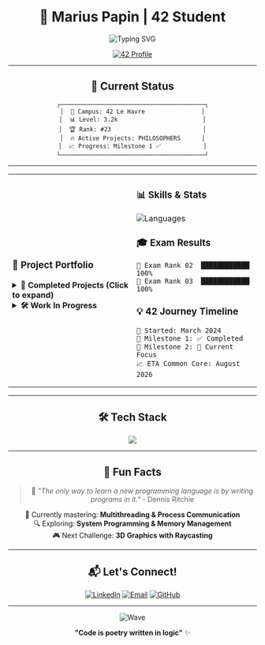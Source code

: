 <div align="center">
  
# 🌊 Marius Papin | 42 Student

<img src="https://readme-typing-svg.herokuapp.com?font=Fira+Code&pause=1000&color=36BCF7&width=435&lines=Welcome+to+my+coding+journey!;42+Le+Havre+student;Always+learning%2C+always+coding" alt="Typing SVG" />

[![42 Profile](https://badge.mediaplus.ma/levi/mpapin?1337Badge=off&UM6P=off)](https://profile.intra.42.fr/users/mpapin)

</div>

---

<div align="center">
  
## 🎯 **Current Status**

```ascii
┌─────────────────────────────────────────┐
│  🏫 Campus: 42 Le Havre                │
│  📊 Level: 3.2k                        │
│  🏆 Rank: #23                          │
│  🔥 Active Projects: PHILOSOPHERS      │
│  📈 Progress: Milestone 1 ✅            │
└─────────────────────────────────────────┘
```

</div>

---

<table align="center">
<tr>
<td width="50%">

### 🚀 **Project Portfolio**

<details>
<summary><b>🌟 Completed Projects (Click to expand)</b></summary>

| Project | Score | Badge |
|---------|-------|-------|
| **LIBFT** | `100/100` | ![libft](https://raw.githubusercontent.com/ayogun/42-project-badges/main/badges/libftm.png) |
| **FT_PRINTF** | `100/100` | ![printf](https://raw.githubusercontent.com/ayogun/42-project-badges/main/badges/ft_printfm.png) |
| **GET_NEXT_LINE** | `100/100` ⭐⭐ | ![gnl](https://raw.githubusercontent.com/ayogun/42-project-badges/main/badges/get_next_linem.png) |
| **BORN2BEROOT** | `110/100` ⭐ | ![b2br](https://raw.githubusercontent.com/ayogun/42-project-badges/main/badges/born2berootm.png) |
| **PUSH_SWAP** | `95/100` | ![pushswap](https://raw.githubusercontent.com/ayogun/42-project-badges/main/badges/push_swapm.png) |
| **SO_LONG** | `100/100` | ![solong](https://raw.githubusercontent.com/ayogun/42-project-badges/main/badges/so_longm.png) |
| **MINISHELL** | `101/100` ⭐ | ![minishell](https://raw.githubusercontent.com/ayogun/42-project-badges/main/badges/minishellm.png) |
| **PIPEX** | `100/100` | ![pipex](https://raw.githubusercontent.com/ayogun/42-project-badges/main/badges/pipexm.png) |

</details>

<details>
<summary><b>🛠️ Work In Progress</b></summary>

| Project | Status |
|---------|--------|
| **PHILOSOPHERS** | 🔄 In Development |
| **CUB3D** | 📋 Next in Queue |

</details>

</td>
<td width="50%">

### 📊 **Skills & Stats**

<img src="https://github-readme-stats.vercel.app/api/top-langs/?username=mpapin42&layout=compact&theme=tokyonight&hide_border=true&bg_color=0D1117" alt="Languages" />

### 🎓 **Exam Results**
```
📝 Exam Rank 02  ████████████ 100%
📝 Exam Rank 03  ████████████ 100%
```

### 💡 **42 Journey Timeline**
```
🎯 Started: March 2024
📅 Milestone 1: ✅ Completed
📅 Milestone 2: 🎯 Current Focus
📈 ETA Common Core: August 2026
```

</td>
</tr>
</table>

---

<div align="center">

## 🛠️ **Tech Stack**

<img src="https://skillicons.dev/icons?i=c,cpp,bash,linux,git,vim,vscode&theme=dark" />

</div>

---

<div align="center">

## 🌟 **Fun Facts**

> 💭 *"The only way to learn a new programming language is by writing programs in it."* - Dennis Ritchie

🎯 Currently mastering: **Multithreading & Process Communication**  
🔍 Exploring: **System Programming & Memory Management**  
🎮 Next Challenge: **3D Graphics with Raycasting**

</div>

---

<div align="center">

## 📬 **Let's Connect!**

[![LinkedIn](https://img.shields.io/badge/LinkedIn-0077B5?style=for-the-badge&logo=linkedin&logoColor=white)](https://www.linkedin.com/in/[ton-linkedin]/)
[![Email](https://img.shields.io/badge/42_Email-EA4335?style=for-the-badge&logo=gmail&logoColor=white)](mailto:mpapin@student.42lehavre.fr)
[![GitHub](https://img.shields.io/badge/GitHub-100000?style=for-the-badge&logo=github&logoColor=white)](https://github.com/[ton-github])

</div>

---

<div align="center">
  
![Wave](https://capsule-render.vercel.app/api?type=waving&color=gradient&height=100&section=footer)

**"Code is poetry written in logic"** ✨

</div>